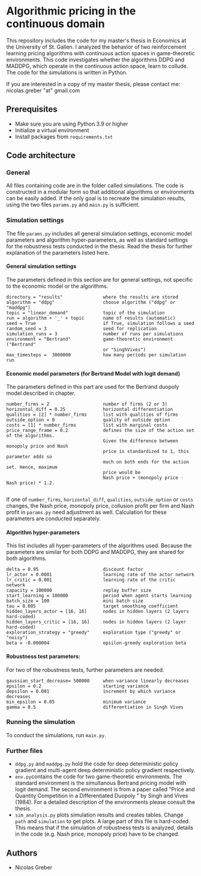 # Algorithmic pricing in the continuous domain
This repository includes the code for my master's thesis in Economics at the University of St. Gallen. I analyzed the behavior of two reinforcement learning pricing algorithms with continuous action spaces in game-theoretic environments. This code investigates whether the algorithms DDPG and MADDPG, which operate in the continuous action space, learn to collude. The code for the simulations is written in Python.

If you are interested in a copy of my master thesis, please contact me: nicolas.greber "at" gmail.com

## Prerequisites
* Make sure you are using Python 3.9 or higher
* Initialize a virtual environment
* Install packages from `requirements.txt`

## Code architecture

### General
All files containing code are in the folder called simulations. The code is constructed in a modular form so that additional algorithms or environments can be easily added. If the only goal is to recreate the simulation results, using the two files `params.py` and `main.py` is sufficient.

### Simulation settings
The file `params.py` includes all general simulation settings, economic model parameters and algorithm hyper-parameters, as well as standard settings for the robustness tests conducted in the thesis. Read the thesis for further explanation of the parameters listed here. 

#### General simulation settings

The parameters defined in this section are for general settings, not specific to the economic model or the algorithms. 

```
directory = "results"               where the results are stored
algorithm = "ddpg"                  choose algorithm ("ddpg" or "maddpg")
topic = "linear_demand"             topic of the simulation
run = algorithm + '_' + topic       name of results (automatic)
seed = True                         if True, simulation follows a seed
random_seed = 3                     seed for replication
simulation_runs = 3                 number of runs per simulations
environment = "Bertrand"            game-theoretic environment ("Bertrand"
                                    or "SinghVives")
max_timesteps =  3000000            how many periods per simulation run
```

#### Economic model parameters (for Bertrand Model with logit demand)

The parameters defined in this part are used for the Bertrand duopoly model described in chapter.

```
number_firms = 2                    number of firms (2 or 3)
horizontal_diff = 0.25              horizontal differentiation
qualities = [2] * number_firms      list with qualities of firms
outside_option = 0                  quality of outside option
costs = [1] * number_firms          list with marginal costs 
price_range_frame = 0.2             defines the size of the action set of the algorithms. 
                                    Given the difference between monopoly price and Nash 
                                    price is standardized to 1, this parameter adds so 
                                    much on both ends for the action set. Hence, maximum 
                                    price would be 
                                    Nash price + (monopoly price - Nash price) * 1.2.
                                    
```

If one of `number_firms`, `horizontal_diff`, `qualities`, `outside_option` or  `costs` changes, the Nash price, monopoly price, collusion profit per firm and Nash profit in `params.py` need adjustment as well. Calculation for these parameters are conducted separately.

#### Algorithm hyper-parameters 

This list includes all hyper-parameters of the algorithms used. Because the parameters are similar for both DDPG and MADDPG, they are shared for both algorithms. 

```
delta = 0.95                        discount factor
lr_actor = 0.0001                   learning rate of the actor network
lr_critic = 0.001                   learning rate of the critic network
capacity = 100000                   replay buffer size
start_learning = 100000             period when agent starts learning
batch_size = 100                    mini batch size
tau = 0.005                         target smoothing coefficient
hidden_layers_actor = [16, 16]      nodes in hidden layers (2 layers hard-coded) 
hidden_layers_critic = [16, 16]     nodes in hidden layers (2 layer hard-coded)
exploration_strategy = "greedy"     exploration type ("greedy" or "noisy")
beta = -0.000004                    epsilon-greedy exploration beta
```

#### Robustness test parameters:

For two of the robustness tests, further parameters are needed.

```
gaussian_start_decrease= 500000     when variance linearly decreases
epsilon = 0.2                       starting variance
depsilon = 0.001                    increment by which variance decreases
min_epsilon = 0.05                  minimum variance
gamma = 0.5                         differentiation in Singh Vives
```

### Running the simulation
To conduct the simulations, run `main.py`. 

### Further files
* `ddpg.py` and `maddpg.py` hold the code for deep deterministic policy gradient and multi-agent deep deterministic policy gradient respectively.
* `env.py`contains the code for two game-theoretic environments. The standard environment is the simultanous Bertrand pricing model with logit demand. The second environment is from a paper called "Price and Quantity Competition in a Differentiated Duopoly " by Singh and Vives (1984). For a detailed description of the environments please consult the thesis. 
* `sim_analysis.py` plots simulation results and creates tables. Change `path` and `simulation` to get plots. A large part of this file is hard-coded. This means that if the simulation of robustness tests is analyzed, details in the code (e.g. Nash price, monopoly price) have to be changed. 

## Authors
* Nicolas Greber



